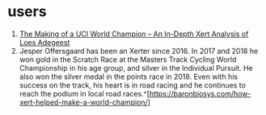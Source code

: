 # users
1. [The Making of a UCI World Champion – An In-Depth Xert Analysis of Loes Adegeest](https://baronbiosys.com/an-in-depth-analysis-of-uci-world-champion-loes-adegeest/)
2. Jesper Offersgaard has been an Xerter since 2016. In 2017 and 2018 he won gold in the Scratch Race at the Masters Track Cycling World Championship in his age group, and silver in the Individual Pursuit. He also won the silver medal in the points race in 2018. Even with his success on the track, his heart is in road racing and he continues to reach the podium in local road races.^[https://baronbiosys.com/how-xert-helped-make-a-world-champion/]